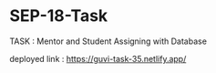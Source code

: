 # SEP-18-Task
 
TASK : Mentor and Student Assigning with Database

deployed link : https://guvi-task-35.netlify.app/
